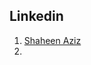 ## Linkedin
1. [ Shaheen Aziz ](https://www.linkedin.com/posts/shaheen-aziz-9153a7102_csharp-dotnet-coding-activity-7290670685624889344-KeEj?utm_source=share&utm_medium=member_desktop)
2. 